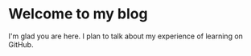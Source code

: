 # Welcome to my blog

I'm glad you are here. I plan to talk about my experience of learning on GitHub.
